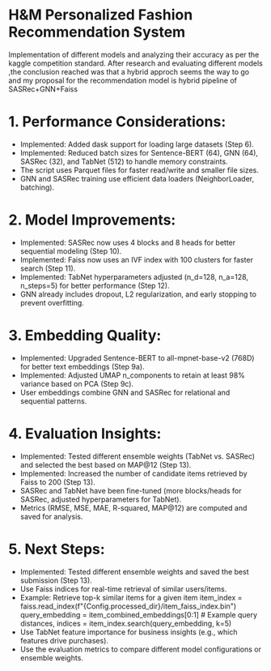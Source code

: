 # H&M Personalized Fashion Recommendation System
Implementation of different models and analyzing their accuracy as per the kaggle competition standard. 
After research and evaluating different models ,the conclusion reached was that a hybrid approch seems the way to go and my proposal for the recommendation model is hybrid pipeline of SASRec+GNN+Faiss

# 1. Performance Considerations:
   - Implemented: Added dask support for loading large datasets (Step 6).
   - Implemented: Reduced batch sizes for Sentence-BERT (64), GNN (64), SASRec (32), and TabNet (512) to handle memory constraints.
  - The script uses Parquet files for faster read/write and smaller file sizes.
  - GNN and SASRec training use efficient data loaders (NeighborLoader, batching).

# 2. Model Improvements:
  - Implemented: SASRec now uses 4 blocks and 8 heads for better sequential modeling (Step 10).
  - Implemented: Faiss now uses an IVF index with 100 clusters for faster search (Step 11).
  - Implemented: TabNet hyperparameters adjusted (n_d=128, n_a=128, n_steps=5) for better performance (Step 12).
  - GNN already includes dropout, L2 regularization, and early stopping to prevent overfitting.

# 3. Embedding Quality:
  - Implemented: Upgraded Sentence-BERT to all-mpnet-base-v2 (768D) for better text embeddings (Step 9a).
   - Implemented: Adjusted UMAP n_components to retain at least 98% variance based on PCA (Step 9c).
   - User embeddings combine GNN and SASRec for relational and sequential patterns.

# 4. Evaluation Insights:
   - Implemented: Tested different ensemble weights (TabNet vs. SASRec) and selected the best based on MAP@12 (Step 13).
   - Implemented: Increased the number of candidate items retrieved by Faiss to 200 (Step 13).
   - SASRec and TabNet have been fine-tuned (more blocks/heads for SASRec, adjusted hyperparameters for TabNet).
   - Metrics (RMSE, MSE, MAE, R-squared, MAP@12) are computed and saved for analysis.

# 5. Next Steps:
   - Implemented: Tested different ensemble weights and saved the best submission (Step 13).
   - Use Faiss indices for real-time retrieval of similar users/items.
   - Example: Retrieve top-k similar items for a given item
      item_index = faiss.read_index(f"{Config.processed_dir}/item_faiss_index.bin")
     query_embedding = item_combined_embeddings[0:1]  # Example query
     distances, indices = item_index.search(query_embedding, k=5)
   - Use TabNet feature importance for business insights (e.g., which features drive purchases).
   - Use the evaluation metrics to compare different model configurations or ensemble weights.


